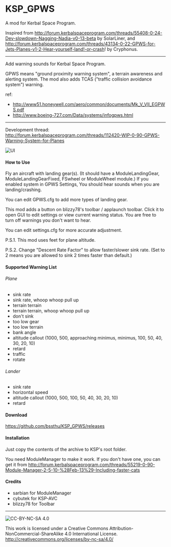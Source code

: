 # KSP_GPWS
A mod for Kerbal Space Program.

Inspired from 
http://forum.kerbalspaceprogram.com/threads/55408-0-24-Dev-slowdown-Nagging-Nadia-v0-13-beta by SolarLiner, 
and http://forum.kerbalspaceprogram.com/threads/43134-0-22-GPWS-for-Jets-Planes-v1-2-Hear-yourself-land!-or-crash!
by Cryphonus.

------

Add warning sounds for Kerbal Space Program.

GPWS means "ground proximity warning system", a terrain awareness and alerting system.
The mod also adds TCAS ("traffic collision avoidance system") warning.

ref:
- http://www51.honeywell.com/aero/common/documents/Mk_V_VII_EGPWS.pdf
- http://www.boeing-727.com/Data/systems/infogpws.html

------

Development thread: http://forum.kerbalspaceprogram.com/threads/112420-WIP-0-90-GPWS-Warning-System-for-Planes

![UI](http://i.imgur.com/t980Na2.png)

#### How to Use

Fly an aircraft with landing gear(s).
(It should have a ModuleLandingGear, ModuleLandingGearFixed, FSwheel or ModuleWheel module.)
If you enabled system in GPWS Settings,
You should hear sounds when you are landing/crashing.

You can edit GPWS.cfg to add more types of landing gear.

This mod adds a button on blizzy78's toolbar / applaunch toolbar.
Click it to open GUI to edit settings or view current warning status.
You are free to turn off warnings you don't want to hear.

You can edit settings.cfg for more accurate adjustment.

P.S.1. This mod uses feet for plane altitude.

P.S.2. Change "Descent Rate Factor" to allow faster/slower sink rate. (Set to 2 means you are allowed to sink 2 times faster than default.)

#### Supported Warning List

###### Plane
- sink rate
- sink rate, whoop whoop pull up
- terrain terrain
- terrain terrain, whoop whoop pull up
- don't sink
- too low gear
- too low terrain
- bank angle
- altitude callout (1000, 500, approaching minimus, minimus, 100, 50, 40, 30, 20, 10)
- retard
- traffic
- rotate

###### Lander
- sink rate
- horizontal speed
- altitude callout (1000, 500, 100, 50, 40, 30, 20, 10)
- retard

#### Download

https://github.com/bssthu/KSP_GPWS/releases

#### Installation

Just copy the contents of the archive to KSP's root folder.

You need ModuleManager to make it work.
If you don't have one, you can get it from
http://forum.kerbalspaceprogram.com/threads/55219-0-90-Module-Manager-2-5-10-%28Feb-13%29-Including-faster-cats

#### Credits

- sarbian for ModuleManager
- cybutek for KSP-AVC
- blizzy78 for Toolbar

------

![CC-BY-NC-SA 4.0](https://i.creativecommons.org/l/by-nc-sa/4.0/88x31.png)

This work is licensed under a Creative Commons Attribution-NonCommercial-ShareAlike 4.0 International License.
http://creativecommons.org/licenses/by-nc-sa/4.0/
